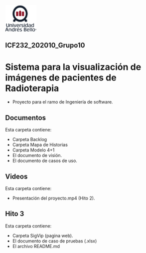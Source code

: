 <img src="/Imagenes/logo.png" width="100">

## ICF232_202010_Grupo10
# Sistema para la visualización de imágenes de pacientes de Radioterapia
* Proyecto para el ramo de Ingeniería de software.

## Documentos
Esta carpeta contiene:
* Carpeta Backlog
* Carpeta Mapa de Historias
* Carpeta Modelo 4+1
* El documento de visión.
* El documento de casos de uso.

## Videos
Esta carpeta contiene:
* Presentación del proyecto.mp4 (Hito 2).

## Hito 3
Esta carpeta contiene:
* Carpeta SigVip (pagina web).
* El documento de caso de pruebas (.xlsx)
* El archivo README.md